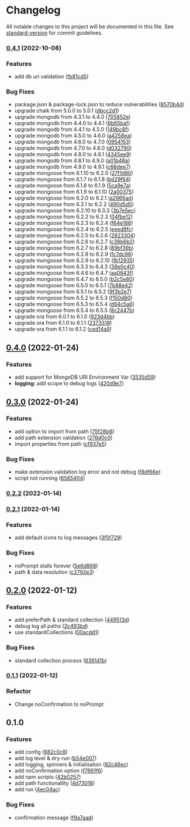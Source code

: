 # Changelog

All notable changes to this project will be documented in this file. See [standard-version](https://github.com/conventional-changelog/standard-version) for commit guidelines.

### [0.4.1](https://github.com/pcoffline/reset-db/compare/v0.4.0...v0.4.1) (2022-10-08)


### Features

* add db uri validation ([fb81cd5](https://github.com/pcoffline/reset-db/commit/fb81cd59bf81d088db6d0e257fe4b59d3a1d6b03))


### Bug Fixes

* package.json & package-lock.json to reduce vulnerabilities ([8570b4d](https://github.com/pcoffline/reset-db/commit/8570b4d89f6fb2147a4f876c7635032433ad8825))
* upgrade chalk from 5.0.0 to 5.0.1 ([dbcc2d1](https://github.com/pcoffline/reset-db/commit/dbcc2d1dac0fb1eed097b57bd1f561843ca196df))
* upgrade mongodb from 4.3.1 to 4.4.0 ([705852e](https://github.com/pcoffline/reset-db/commit/705852e8a85315e9ca816072f4d05fc6970b7717))
* upgrade mongodb from 4.4.0 to 4.4.1 ([8b65baf](https://github.com/pcoffline/reset-db/commit/8b65baf77415243af5f04f158f0caeaba39d128c))
* upgrade mongodb from 4.4.1 to 4.5.0 ([149bc8f](https://github.com/pcoffline/reset-db/commit/149bc8f33f26fbec97611bbd7bde7ad55b86718d))
* upgrade mongodb from 4.5.0 to 4.6.0 ([a4258ea](https://github.com/pcoffline/reset-db/commit/a4258ea47cc1d9a454619a890d1401d93c5082b3))
* upgrade mongodb from 4.6.0 to 4.7.0 ([0954153](https://github.com/pcoffline/reset-db/commit/0954153a3bdc718a94e1fb61814036bf0dd0f4a2))
* upgrade mongodb from 4.7.0 to 4.8.0 ([d032790](https://github.com/pcoffline/reset-db/commit/d032790606e2b442f312ea69e6ab9ae7d2187801))
* upgrade mongodb from 4.8.0 to 4.8.1 ([4345ee9](https://github.com/pcoffline/reset-db/commit/4345ee9bfa4ae7f3bf24fec2ee1aad1f08c2e90d))
* upgrade mongodb from 4.8.1 to 4.9.0 ([a01b48a](https://github.com/pcoffline/reset-db/commit/a01b48affaed85fecc505e3000f9ff8023f8b873))
* upgrade mongodb from 4.9.0 to 4.9.1 ([c68dee7](https://github.com/pcoffline/reset-db/commit/c68dee7c1799f5fb282c01aeb26d873ffcdb911b))
* upgrade mongoose from 6.1.10 to 6.2.0 ([27f1d80](https://github.com/pcoffline/reset-db/commit/27f1d80e413b8cb39e7cc3959f86a705a15eab43))
* upgrade mongoose from 6.1.7 to 6.1.8 ([bd29f64](https://github.com/pcoffline/reset-db/commit/bd29f64b165cdc716b8f68a04ef471ef83cdf464))
* upgrade mongoose from 6.1.8 to 6.1.9 ([5ca9e7a](https://github.com/pcoffline/reset-db/commit/5ca9e7af60ac6ad790eca2f581ae7e6ed9d41fcf))
* upgrade mongoose from 6.1.9 to 6.1.10 ([2a00375](https://github.com/pcoffline/reset-db/commit/2a00375cf5854c5fe56f10941c67f99f351af5f2))
* upgrade mongoose from 6.2.0 to 6.2.1 ([a2966ad](https://github.com/pcoffline/reset-db/commit/a2966adef8802c29a3f94f47453a91e7c5994400))
* upgrade mongoose from 6.2.1 to 6.2.2 ([490d5d5](https://github.com/pcoffline/reset-db/commit/490d5d5c34e8f30d2d0f9af327350fb6ca66896f))
* upgrade mongoose from 6.2.10 to 6.3.3 ([3b7e5ec](https://github.com/pcoffline/reset-db/commit/3b7e5ec44aa9f6510bed42eab0ab8d02fc840077))
* upgrade mongoose from 6.2.2 to 6.2.3 ([04fbe12](https://github.com/pcoffline/reset-db/commit/04fbe123fc1b6154d62ded9daa616bf4d299cf00))
* upgrade mongoose from 6.2.3 to 6.2.4 ([f64e186](https://github.com/pcoffline/reset-db/commit/f64e186c6bdb35c51b221ae13298e08f5d234f42))
* upgrade mongoose from 6.2.4 to 6.2.5 ([eeed8fc](https://github.com/pcoffline/reset-db/commit/eeed8fc4ab43f67ce69ac70d215b6b3d8c647cdf))
* upgrade mongoose from 6.2.5 to 6.2.6 ([2823304](https://github.com/pcoffline/reset-db/commit/28233044013f8381beb5436ed2efedebbaa47c69))
* upgrade mongoose from 6.2.6 to 6.2.7 ([c38b6b2](https://github.com/pcoffline/reset-db/commit/c38b6b253e5a5f5d12d14d20bfc1433be5ada2e2))
* upgrade mongoose from 6.2.7 to 6.2.8 ([89bf39b](https://github.com/pcoffline/reset-db/commit/89bf39bb81aeb706565e750a3328ef2deb6f32ba))
* upgrade mongoose from 6.2.8 to 6.2.9 ([fc7dc96](https://github.com/pcoffline/reset-db/commit/fc7dc962f450637f2483353ca984fdb1bd2a71e9))
* upgrade mongoose from 6.2.9 to 6.2.10 ([fb12935](https://github.com/pcoffline/reset-db/commit/fb12935bdd655e25e9835d39c45aa4e39fd7f1a0))
* upgrade mongoose from 6.3.3 to 6.4.3 ([38e0c40](https://github.com/pcoffline/reset-db/commit/38e0c405204fe66ebda8745dbdd74699526971be))
* upgrade mongoose from 6.4.6 to 6.4.7 ([aa0843f](https://github.com/pcoffline/reset-db/commit/aa0843fb21c2c869f92b1ebb86c83714b7327243))
* upgrade mongoose from 6.4.7 to 6.5.0 ([b2c5e80](https://github.com/pcoffline/reset-db/commit/b2c5e800119a06ec5d89c8d4ef6d38bc5105272e))
* upgrade mongoose from 6.5.0 to 6.5.1 ([7b88e42](https://github.com/pcoffline/reset-db/commit/7b88e42b227aabd478639fd36342df991a4ee74d))
* upgrade mongoose from 6.5.1 to 6.5.2 ([9f3b2e7](https://github.com/pcoffline/reset-db/commit/9f3b2e775751f0f782454855b5a1762b00fb4ecc))
* upgrade mongoose from 6.5.2 to 6.5.3 ([f150d80](https://github.com/pcoffline/reset-db/commit/f150d803479dbe414506e173ebc9279a8ee33363))
* upgrade mongoose from 6.5.3 to 6.5.4 ([d64c5a6](https://github.com/pcoffline/reset-db/commit/d64c5a6b3b709c52c3f367840b2cba429b9a1115))
* upgrade mongoose from 6.5.4 to 6.5.5 ([8c2447b](https://github.com/pcoffline/reset-db/commit/8c2447b7e04687cc4b6848e01bb7e6208ebabdb0))
* upgrade ora from 6.0.1 to 6.1.0 ([923d4bb](https://github.com/pcoffline/reset-db/commit/923d4bb883760fd0851d6f9e6f5aec46d2b7b9e7))
* upgrade ora from 6.1.0 to 6.1.1 ([2373318](https://github.com/pcoffline/reset-db/commit/2373318296bad67c4883779e020f5d960977cffb))
* upgrade ora from 6.1.1 to 6.1.2 ([ced14a9](https://github.com/pcoffline/reset-db/commit/ced14a9cf0773433824f1327c798a4b9e88c0df8))

## [0.4.0](https://github.com/PCOffline/reset-db/compare/v0.3.0...v0.4.0) (2022-01-24)


### Features

* add support for MongoDB URI Environment Var ([3535d59](https://github.com/PCOffline/reset-db/commit/3535d599696b155e637dad88c93401af97a79b12))
* **logging:** add scope to debug logs ([420d9e7](https://github.com/PCOffline/reset-db/commit/420d9e70eab01e1619e08dd7daad894260a7c4f1))

## [0.3.0](https://github.com/PCOffline/reset-db/compare/v0.2.2...v0.3.0) (2022-01-24)


### Features

* add option to import from path ([75f28b6](https://github.com/PCOffline/reset-db/commit/75f28b6ebe897f53fa52c7cc9c4ffedab7be8a62))
* add path extension validation ([276d0c0](https://github.com/PCOffline/reset-db/commit/276d0c005419bd2407dc6e612ff705fa816e5ee3))
* import properties from path ([cf937e5](https://github.com/PCOffline/reset-db/commit/cf937e577ad2a993abcdc14704f0993abe725051))


### Bug Fixes

* make extension validation log error and not debug ([f8df66e](https://github.com/PCOffline/reset-db/commit/f8df66e5ea2db25f9e5f575cee3ccc1b08c55a35))
* script not running ([6565404](https://github.com/PCOffline/reset-db/commit/656540437bbc117a40266d1932fca1db327ff26f))

### [0.2.2](https://github.com/PCOffline/reset-db/compare/v0.2.1...v0.2.2) (2022-01-14)

### [0.2.1](https://github.com/PCOffline/reset-db/compare/v0.2.0...v0.2.1) (2022-01-14)


### Features

* add default icons to log messages ([3f5f729](https://github.com/PCOffline/reset-db/commit/3f5f7290232c964af456e97fe1e2a74db776ca59))


### Bug Fixes

* noPrompt stalls forever ([5e6d868](https://github.com/PCOffline/reset-db/commit/5e6d868ed1e6dd5d73cdf9557a44436c400cc86d))
* path & data resolution ([c2792e3](https://github.com/PCOffline/reset-db/commit/c2792e391695011ab867a3686412f6533e92c8e5))

## [0.2.0](https://github.com/PCOffline/reset-db/compare/v0.1.1...v0.2.0) (2022-01-12)

### Features

* add preferPath & standard collection ([449513d](https://github.com/PCOffline/reset-db/commit/449513d257bf6c8979a50619fd9c57225fc84780))
* debug log all paths ([2c493bd](https://github.com/PCOffline/reset-db/commit/2c493bd602c5d465eccca774171a2edeb2d39842))
* use standardCollections ([00acdd1](https://github.com/PCOffline/reset-db/commit/00acdd19de803de9205f9936f3f2d23cf8b0aa34))


### Bug Fixes

* standard collection process ([836141b](https://github.com/PCOffline/reset-db/commit/836141bea70b7a8768207d711d0e2fe50bb93855))

### [0.1.1](https://github.com/PCOffline/reset-db/compare/v0.1.0...v0.1.1) (2022-01-12)

### Refactor

* Change noConfirmation to noPrompt

## 0.1.0
### Features

* add config ([882c0c8](https://github.com/PCOffline/reset-db/commit/882c0c812f5b034fa618a09df08849f2bc3e372c))
* add log level & dry-run ([b54e007](https://github.com/PCOffline/reset-db/commit/b54e007998b9ac963237a7d1e929db9206becdee))
* add logging, spinners & initialisation ([82c46ec](https://github.com/PCOffline/reset-db/commit/82c46ec392363449faff6bba8446e3f31aff9c14))
* add noConfirmation option ([f7661f6](https://github.com/PCOffline/reset-db/commit/f7661f66a1bc2851f872f5b7ae785b6513470d3d))
* add npm scripts ([42b0257](https://github.com/PCOffline/reset-db/commit/42b0257794971eaa11abd173d5a2a1aae2eb5eb9))
* add path functionallity ([4d73018](https://github.com/PCOffline/reset-db/commit/4d73018298751391b888977507f06d6b674d5eaf))
* add run ([4ec04ac](https://github.com/PCOffline/reset-db/commit/4ec04ac816adf74186c514a83400dd8166b1826b))


### Bug Fixes

* confirmation message ([f9a7aad](https://github.com/PCOffline/reset-db/commit/f9a7aad9de8e8629eca19b08545fd67d484245ba))
